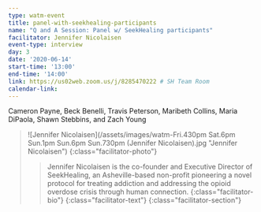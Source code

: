 ```yaml
---
type: watm-event
title: panel-with-seekhealing-participants
name: "Q and A Session: Panel w/ SeekHealing participants"
facilitator: Jennifer Nicolaisen
event-type: interview
day: 3
date: '2020-06-14'
start-time: '13:00'
end-time: '14:00'
link: https://us02web.zoom.us/j/8285470222 # SH Team Room
calendar-link:
---
```


Cameron Payne, Beck Benelli, Travis Peterson, Maribeth Collins, Maria DiPaola, Shawn Stebbins, and Zach Young

> ![Jennifer Nicolaisen](/assets/images/watm-Fri.430pm Sat.6pm Sun.1pm Sun.6pm Sun.730pm (Jennifer Nicolaisen).jpg "Jennifer Nicolaisen")
> {:class="facilitator-photo"}
>
> > Jennifer Nicolaisen is the co-founder and Executive Director of SeekHealing, an Asheville-based non-profit pioneering a novel protocol for treating addiction and addressing the opioid overdose crisis through human connection.
> > {:class="facilitator-bio"}
> {:class="facilitator-text"}
{:class="facilitator-section"}
